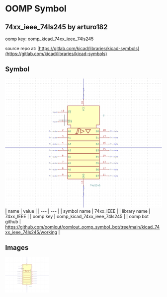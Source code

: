 # OOMP Symbol  
## 74xx_ieee_74ls245  by arturo182  
  
oomp key: oomp_kicad_74xx_ieee_74ls245  
  
source repo at: [https://gitlab.com/kicad/libraries/kicad-symbols](https://gitlab.com/kicad/libraries/kicad-symbols)  
## Symbol  
  
[![working.png](working_600.png)](working.png)  
| name | value | 
| --- | --- | 
| symbol name | 74xx_IEEE | 
| library name | 74xx_IEEE | 
| oomp key | oomp_kicad_74xx_ieee_74ls245 | 
| oomp bot github | https://github.com/oomlout/oomlout_oomp_symbol_bot/tree/main/kicad_74xx_ieee_74ls245/working | 
## Images  
  
[![working.png](working_140.png)](working.png)  
